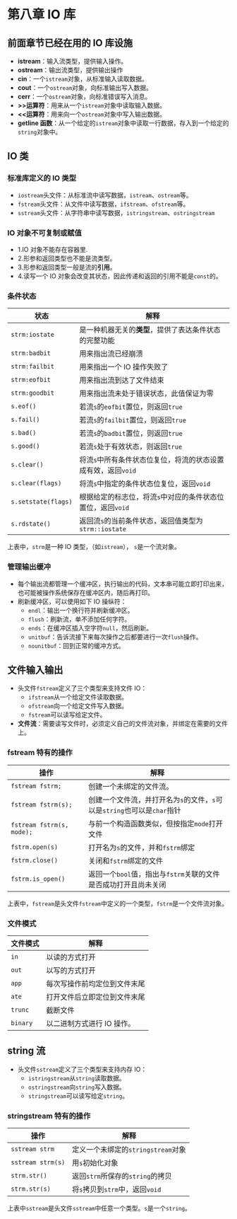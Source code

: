 # 第八章 IO 库

## 前面章节已经在用的 IO 库设施

- **istream**：输入流类型，提供输入操作。
- **ostream**：输出流类型，提供输出操作
- **cin**：一个`istream`对象，从标准输入读取数据。
- **cout**：一个`ostream`对象，向标准输出写入数据。
- **cerr**：一个`ostream`对象，向标准错误写入消息。
- **>>运算符**：用来从一个`istream`对象中读取输入数据。
- **<<运算符**：用来向一个`ostream`对象中写入输出数据。
- **getline 函数**：从一个给定的`istream`对象中读取一行数据，存入到一个给定的`string`对象中。

## IO 类

### 标准库定义的 IO 类型

- `iostream`头文件：从标准流中读写数据，`istream`、`ostream`等。
- `fstream`头文件：从文件中读写数据，`ifstream`、`ofstream`等。
- `sstream`头文件：从字符串中读写数据，`istringstream`、`ostringstream`

### IO 对象不可复制或赋值

- 1.IO 对象不能存在容器里.
- 2.形参和返回类型也不能是流类型。
- 3.形参和返回类型一般是流的**引用**。
- 4.读写一个 IO 对象会改变其状态，因此传递和返回的引用不能是`const`的。

### 条件状态

| 状态                | 解释                                                          |
| ------------------- | ------------------------------------------------------------- |
| `strm:iostate`      | 是一种机器无关的**类型**，提供了表达条件状态的完整功能        |
| `strm:badbit`       | 用来指出流已经崩溃                                            |
| `strm:failbit`      | 用来指出一个 IO 操作失败了                                    |
| `strm:eofbit`       | 用来指出流到达了文件结束                                      |
| `strm:goodbit`      | 用来指出流未处于错误状态，此值保证为零                        |
| `s.eof()`           | 若流`s`的`eofbit`置位，则返回`true`                           |
| `s.fail()`          | 若流`s`的`failbit`置位，则返回`true`                          |
| `s.bad()`           | 若流`s`的`badbit`置位，则返回`true`                           |
| `s.good()`          | 若流`s`处于有效状态，则返回`true`                             |
| `s.clear()`         | 将流`s`中所有条件状态位复位，将流的状态设置成有效，返回`void` |
| `s.clear(flags)`    | 将流`s`中指定的条件状态位复位，返回`void`                     |
| `s.setstate(flags)` | 根据给定的标志位，将流`s`中对应的条件状态位置位，返回`void`   |
| `s.rdstate()`       | 返回流`s`的当前条件状态，返回值类型为`strm::iostate`          |

上表中，`strm`是一种 IO 类型，（如`istream`）， `s`是一个流对象。

### 管理输出缓冲

- 每个输出流都管理一个缓冲区，执行输出的代码，文本串可能立即打印出来，也可能被操作系统保存在缓冲区内，随后再打印。
- 刷新缓冲区，可以使用如下 IO 操纵符：
  - `endl`：输出一个换行符并刷新缓冲区。
  - `flush`：刷新流，单不添加任何字符。
  - `ends`：在缓冲区插入空字符`null`，然后刷新。
  - `unitbuf`：告诉流接下来每次操作之后都要进行一次`flush`操作。
  - `nounitbuf`：回到正常的缓冲方式。

## 文件输入输出

- 头文件`fstream`定义了三个类型来支持文件 IO：
  - `ifstream`从一个给定文件读取数据。
  - `ofstream`向一个给定文件写入数据。
  - `fstream`可以读写给定文件。
- **文件流**：需要读写文件时，必须定义自己的文件流对象，并绑定在需要的文件上。

### fstream 特有的操作

| 操作                      | 解释                                                                     |
| ------------------------- | ------------------------------------------------------------------------ |
| `fstream fstrm;`          | 创建一个未绑定的文件流。                                                 |
| `fstream fstrm(s);`       | 创建一个文件流，并打开名为`s`的文件，`s`可以是`string`也可以是`char`指针 |
| `fstream fstrm(s, mode);` | 与前一个构造函数类似，但按指定`mode`打开文件                             |
| `fstrm.open(s)`           | 打开名为`s`的文件，并和`fstrm`绑定                                       |
| `fstrm.close()`           | 关闭和`fstrm`绑定的文件                                                  |
| `fstrm.is_open()`         | 返回一个`bool`值，指出与`fstrm`关联的文件是否成功打开且尚未关闭          |

上表中，`fstream`是头文件`fstream`中定义的一个类型，`fstrm`是一个文件流对象。

### 文件模式

| 文件模式 | 解释                         |
| -------- | ---------------------------- |
| `in`     | 以读的方式打开               |
| `out`    | 以写的方式打开               |
| `app`    | 每次写操作前均定位到文件末尾 |
| `ate`    | 打开文件后立即定位到文件末尾 |
| `trunc`  | 截断文件                     |
| `binary` | 以二进制方式进行 IO 操作。   |

## string 流

- 头文件`sstream`定义了三个类型来支持内存 IO：
  - `istringstream`从`string`读取数据。
  - `ostringstream`向`string`写入数据。
  - `stringstream`可以读写给定`string`。

### stringstream 特有的操作

| 操作              | 解释                               |
| ----------------- | ---------------------------------- |
| `sstream strm`    | 定义一个未绑定的`stringstream`对象 |
| `sstream strm(s)` | 用`s`初始化对象                    |
| `strm.str()`      | 返回`strm`所保存的`string`的拷贝   |
| `strm.str(s)`     | 将`s`拷贝到`strm`中，返回`void`    |

上表中`sstream`是头文件`sstream`中任意一个类型。`s`是一个`string`。
